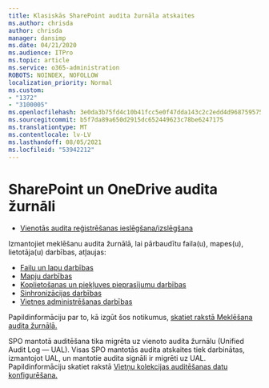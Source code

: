 ```yaml
---
title: Klasiskās SharePoint audita žurnāla atskaites
ms.author: chrisda
author: chrisda
manager: dansimp
ms.date: 04/21/2020
ms.audience: ITPro
ms.topic: article
ms.service: o365-administration
ROBOTS: NOINDEX, NOFOLLOW
localization_priority: Normal
ms.custom:
- "1372"
- "3100005"
ms.openlocfilehash: 3e0da3b75fd4c10b41fcc5e0f47dda143c2c2edd4d9687595759c1fa2b4804eb
ms.sourcegitcommit: b5f7da89a650d2915dc652449623c78be6247175
ms.translationtype: MT
ms.contentlocale: lv-LV
ms.lasthandoff: 08/05/2021
ms.locfileid: "53942212"
---
```

# <a name="sharepoint-and-onedrive-audit-logs"></a>SharePoint un OneDrive audita žurnāli

* [Vienotās audita reģistrēšanas ieslēgšana/izslēgšana](https://docs.microsoft.com/microsoft-365/compliance/turn-audit-log-search-on-or-off) 

Izmantojiet meklēšanu audita žurnālā, lai pārbaudītu faila(u), mapes(u), lietotāja(u) darbības, atļaujas:

* [Failu un lapu darbības](https://docs.microsoft.com/microsoft-365/compliance/search-the-audit-log-in-security-and-compliance)
* [Mapju darbības](https://docs.microsoft.com/microsoft-365/compliance/search-the-audit-log-in-security-and-compliance#folder-activities)
* [Koplietošanas un piekļuves pieprasījumu darbības](https://docs.microsoft.com/microsoft-365/compliance/search-the-audit-log-in-security-and-compliance#sharing-and-access-request-activities)
* [Sinhronizācijas darbības](https://docs.microsoft.com/microsoft-365/compliance/search-the-audit-log-in-security-and-compliance#synchronization-activities)
* [Vietnes administrēšanas darbības](https://docs.microsoft.com/microsoft-365/compliance/search-the-audit-log-in-security-and-compliance#site-administration-activities)

Papildinformāciju par to, kā izgūt šos notikumus, [skatiet rakstā Meklēšana audita žurnālā.](https://docs.microsoft.com/microsoft-365/compliance/search-the-audit-log-in-security-and-compliance#search-the-audit-log)

SPO mantotā auditēšana tika migrēta uz vienoto audita žurnālu (Unified Audit Log — UAL). Visas SPO mantotās audita atskaites tiek darbinātas, izmantojot UAL, un mantotie audita signāli ir migrēti uz UAL. Papildinformāciju skatiet rakstā [Vietņu kolekcijas auditēšanas datu konfigurēšana.](https://support.office.com/article/Configure-audit-settings-for-a-site-collection-A9920C97-38C0-44F2-8BCB-4CF1E2AE22D2)
